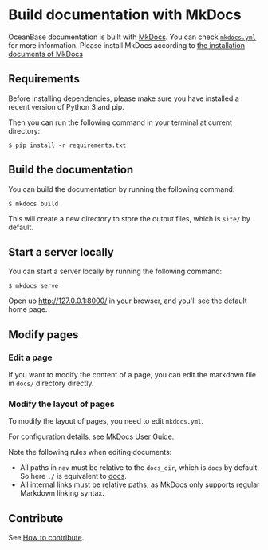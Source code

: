 # Build documentation with MkDocs

OceanBase documentation is built with [MkDocs](https://www.mkdocs.org/). You can check [`mkdocs.yml`](mkdocs.yml) for more information.
Please install MkDocs according to [the installation documents of MkDocs](https://www.mkdocs.org/user-guide/installation/)

## Requirements

Before installing dependencies, please make sure you have installed a recent version of Python 3 and pip.

Then you can run the following command in your terminal at current directory:

```
$ pip install -r requirements.txt
```
## Build the documentation

You can build the documentation by running the following command:

```
$ mkdocs build
```

This will create a new directory to store the output files, which is `site/` by default.

## Start a server locally

You can start a server locally by running the following command:

```
$ mkdocs serve
```
Open up http://127.0.0.1:8000/ in your browser, and you'll see the default home page.

## Modify pages

### Edit a page

If you want to modify the content of a page, you can edit the markdown file in `docs/` directory directly.

### Modify the layout of pages

To modify the layout of pages, you need to edit `mkdocs.yml`.

For configuration details, see [MkDocs User Guide](https://www.mkdocs.org/user-guide/configuration/).

Note the following rules when editing documents:
- All paths in `nav` must be relative to the `docs_dir`, which is `docs` by default. So here `./` is equivalent to [docs](docs).
- All internal links must be relative paths, as MkDocs only supports regular Markdown linking syntax.

## Contribute

See [How to contribute](../CONTRIBUTING.md).
